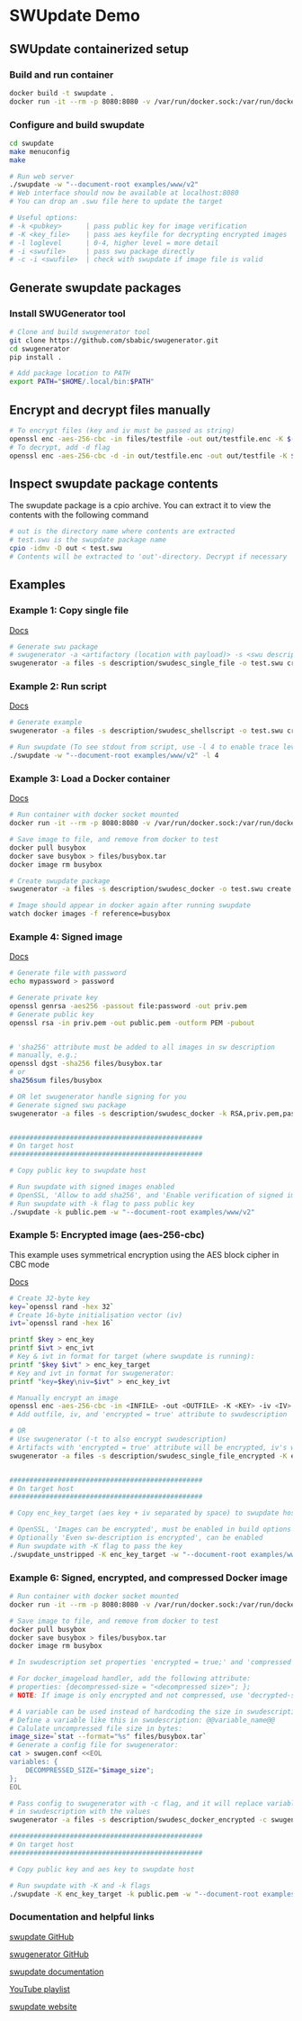 # SWUpdate Demo

## SWUpdate containerized setup

### Build and run container
```bash
docker build -t swupdate .
docker run -it --rm -p 8080:8080 -v /var/run/docker.sock:/var/run/docker.sock swupdate
```

### Configure and build swupdate
```bash
cd swupdate
make menuconfig
make

# Run web server
./swupdate -w "--document-root examples/www/v2"
# Web interface should now be available at localhost:8080
# You can drop an .swu file here to update the target

# Useful options:
# -k <pubkey>      | pass public key for image verification
# -K <key_file>    | pass aes keyfile for decrypting encrypted images
# -l loglevel      | 0-4, higher level = more detail
# -i <swufile>     | pass swu package directly
# -c -i <swufile>  | check with swupdate if image file is valid

```

## Generate swupdate packages

### Install SWUGenerator tool
```bash
# Clone and build swugenerator tool
git clone https://github.com/sbabic/swugenerator.git
cd swugenerator
pip install .

# Add package location to PATH
export PATH="$HOME/.local/bin:$PATH"
```

## Encrypt and decrypt files manually

```bash
# To encrypt files (key and iv must be passed as string)
openssl enc -aes-256-cbc -in files/testfile -out out/testfile.enc -K $(cat enc_key) -iv $(cat enc_ivt)
# To decrypt, add -d flag
openssl enc -aes-256-cbc -d -in out/testfile.enc -out out/testfile -K $(cat enc_key) -iv $(cat enc_ivt)
```


## Inspect swupdate package contents

The swupdate package is a cpio archive. You can extract it to view the contents with the following command
```bash
# out is the directory name where contents are extracted
# test.swu is the swupdate package name
cpio -idmv -D out < test.swu
# Contents will be extracted to 'out'-directory. Decrypt if necessary
```

## Examples


### Example 1: Copy single file

[Docs](https://sbabic.github.io/swupdate/sw-description.html#files)

```bash
# Generate swu package
# swugenerator -a <artifactory (location with payload)> -s <swu descripton file> -o <output filename> create
swugenerator -a files -s description/swudesc_single_file -o test.swu create
```

### Example 2: Run script

[Docs](https://sbabic.github.io/swupdate/sw-description.html#scripts)

```bash
# Generate example
swugenerator -a files -s description/swudesc_shellscript -o test.swu create

# Run swupdate (To see stdout from script, use -l 4 to enable trace level logging)
./swupdate -w "--document-root examples/www/v2" -l 4
```

### Example 3: Load a Docker container

[Docs](https://sbabic.github.io/swupdate/handlers.html#docker-handlers)

```bash
# Run container with docker socket mounted
docker run -it --rm -p 8080:8080 -v /var/run/docker.sock:/var/run/docker.sock swupdate

# Save image to file, and remove from docker to test
docker pull busybox
docker save busybox > files/busybox.tar
docker image rm busybox

# Create swupdate package
swugenerator -a files -s description/swudesc_docker -o test.swu create

# Image should appear in docker again after running swupdate
watch docker images -f reference=busybox
```

### Example 4: Signed image

[Docs](https://sbabic.github.io/swupdate/signed_images.html)

```bash
# Generate file with password
echo mypassword > password

# Generate private key
openssl genrsa -aes256 -passout file:password -out priv.pem
# Generate public key
openssl rsa -in priv.pem -out public.pem -outform PEM -pubout


# 'sha256' attribute must be added to all images in sw description
# manually, e.g.;
openssl dgst -sha256 files/busybox.tar
# or
sha256sum files/busybox

# OR let swugenerator handle signing for you
# Generate signed swu package
swugenerator -a files -s description/swudesc_docker -k RSA,priv.pem,password -o test.swu create


################################################
# On target host
################################################

# Copy public key to swupdate host

# Run swupdate with signed images enabled
# OpenSSL, 'Allow to add sha256', and 'Enable verification of signed images' must be enabled in build options
# Run swupdate with -k flag to pass public key
./swupdate -k public.pem -w "--document-root examples/www/v2"
```

### Example 5: Encrypted image (aes-256-cbc)

This example uses symmetrical encryption using the AES block cipher in CBC mode

[Docs](https://sbabic.github.io/swupdate/encrypted_images.html)

```bash
# Create 32-byte key
key=`openssl rand -hex 32`
# Create 16-byte initialisation vector (iv)
ivt=`openssl rand -hex 16`

printf $key > enc_key
printf $ivt > enc_ivt
# Key & ivt in format for target (where swupdate is running):
printf "$key $ivt" > enc_key_target
# Key and ivt in format for swugenerator:
printf "key=$key\niv=$ivt" > enc_key_ivt

# Manually encrypt an image
openssl enc -aes-256-cbc -in <INFILE> -out <OUTFILE> -K <KEY> -iv <IV>
# Add outfile, iv, and 'encrypted = true' attribute to swudescription

# OR
# Use swugenerator (-t to also encrypt swudescription)
# Artifacts with 'encrypted = true' attribute will be encrypted, iv's will be automatically created
swugenerator -a files -s description/swudesc_single_file_encrypted -K enc_key_ivt -o test.swu create


################################################
# On target host
################################################

# Copy enc_key_target (aes key + iv separated by space) to swupdate host

# OpenSSL, 'Images can be encrypted', must be enabled in build options
# Optionally 'Even sw-description is encrypted', can be enabled
# Run swupdate with -K flag to pass the key
./swupdate_unstripped -K enc_key_target -w "--document-root examples/www/v2"
```

### Example 6: Signed, encrypted, and compressed Docker image

```bash
# Run container with docker socket mounted
docker run -it --rm -p 8080:8080 -v /var/run/docker.sock:/var/run/docker.sock swupdate

# Save image to file, and remove from docker to test
docker pull busybox
docker save busybox > files/busybox.tar
docker image rm busybox

# In swudescription set properties 'encrypted = true;' and 'compressed = "zlib";'

# For docker_imageload handler, add the following attribute:
# properties: {decompressed-size = "<decompressed size>"; };
# NOTE: If image is only encrypted and not compressed, use 'decrypted-size' instead

# A variable can be used instead of hardcoding the size in swudescription
# Define a variable like this in swudescription: @@variable_name@@
# Calulate uncompressed file size in bytes:
image_size=`stat --format="%s" files/busybox.tar`
# Generate a config file for swugenerator:
cat > swugen.conf <<EOL
variables: {
    DECOMPRESSED_SIZE="$image_size";
};
EOL

# Pass config to swugenerator with -c flag, and it will replace variables
# in swudescription with the values
swugenerator -a files -s description/swudesc_docker_encrypted -c swugen.conf -K enc_key_ivt -k RSA,priv.pem,password -o test.swu create

################################################
# On target host
################################################

# Copy public key and aes key to swupdate host

# Run swupdate with -K and -k flags
./swupdate -K enc_key_target -k public.pem -w "--document-root examples/www/v2"
```

### Documentation and helpful links

[swupdate GitHub](https://github.com/sbabic/swupdate/)

[swugenerator GitHub](https://github.com/sbabic/swugenerator/)

[swupdate documentation](https://sbabic.github.io/swupdate/index.html)

[YouTube playlist](https://www.youtube.com/playlist?list=PLK9xZawczYSDCG8whHT48N9v3X9BfcbOL)

[swupdate website](https://swupdate.org/)